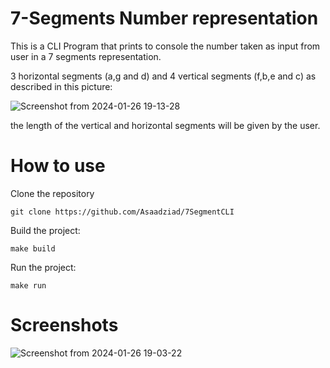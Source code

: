 # 7-Segments Number representation
This is a CLI Program that prints to console the number taken as input from user in a 7 segments representation.

3 horizontal segments (a,g and d) and 4 vertical segments (f,b,e and c) as described in this picture:

![Screenshot from 2024-01-26 19-13-28](https://github.com/Asaadziad/7SegmentCLI/assets/108868994/2ac86fc6-347a-4d3d-b96b-c8e6e418ea8f)


the length of the vertical and horizontal segments will be given by the user.

# How to use

Clone the repository
``` 
git clone https://github.com/Asaadziad/7SegmentCLI
```

Build the project: 
```
make build
```

Run the project:
```
make run
```

# Screenshots

![Screenshot from 2024-01-26 19-03-22](https://github.com/Asaadziad/7SegmentCLI/assets/108868994/8efe9ad9-5f62-4ee0-9f9d-26d119af1b71)

